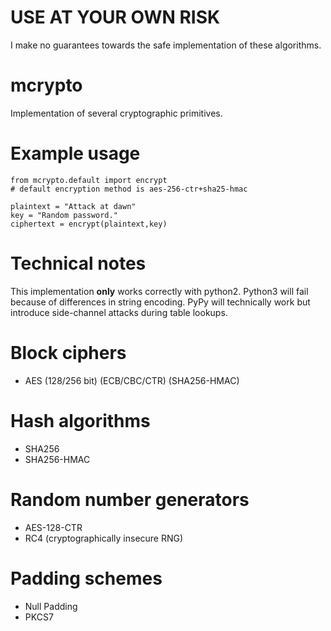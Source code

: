 # USE AT YOUR OWN RISK

I make no guarantees towards the safe implementation of these
algorithms.

# mcrypto

Implementation of several cryptographic primitives.

# Example usage

    from mcrypto.default import encrypt
    # default encryption method is aes-256-ctr+sha25-hmac

    plaintext = "Attack at dawn"
    key = "Random password."
    ciphertext = encrypt(plaintext,key)

# Technical notes

This implementation **only** works correctly with python2. Python3
will fail because of differences in string encoding. PyPy will
technically work but introduce side-channel attacks during table
lookups.

# Block ciphers

- AES (128/256 bit) (ECB/CBC/CTR) (SHA256-HMAC)

# Hash algorithms

- SHA256
- SHA256-HMAC

# Random number generators

- AES-128-CTR
- RC4 (cryptographically insecure RNG)

# Padding schemes

- Null Padding
- PKCS7


